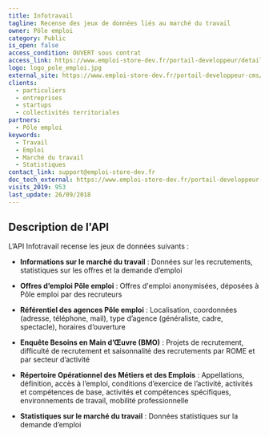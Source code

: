 ```yaml
---
title: Infotravail
tagline: Recense des jeux de données liés au marché du travail
owner: Pôle emploi
category: Public
is_open: false
access_condition: OUVERT sous contrat
access_link: https://www.emploi-store-dev.fr/portail-developpeur/detailapicatalogue/57909ba23b2b8d019ee6cc5e
logo: logo_pole_emploi.jpg
external_site: https://www.emploi-store-dev.fr/portail-developpeur-cms/home/catalogue-des-api/documentation-des-api/api/api-infotravail-v1.html
clients:
  - particuliers
  - entreprises
  - startups
  - collectivités territoriales
partners:
  - Pôle emploi
keywords:
  - Travail
  - Emploi
  - Marché du travail
  - Statistiques
contact_link: support@emploi-store-dev.fr
doc_tech_external: https://www.emploi-store-dev.fr/portail-developpeur-cms/home/catalogue-des-api/documentation-des-api/api/api-infotravail-v1.html
visits_2019: 953
last_update: 26/09/2018
---
```


## Description de l'API

L’API Infotravail recense les jeux de données suivants :

- **Informations sur le marché du travail** :
  Données sur les recrutements, statistiques sur les offres et la demande d’emploi

- **Offres d’emploi Pôle emploi** :
  Offres d'emploi anonymisées, déposées à Pôle emploi par des recruteurs

- **Référentiel des agences Pôle emploi** :
  Localisation, coordonnées (adresse, téléphone, mail), type d’agence (généraliste, cadre, spectacle), horaires d’ouverture

- **Enquête Besoins en Main d’Œuvre (BMO)** :
  Projets de recrutement, difficulté de recrutement et saisonnalité des recrutements par ROME et par secteur d’activité

- **Répertoire Opérationnel des Métiers et des Emplois** :
  Appellations, définition, accès à l’emploi, conditions d’exercice de l’activité, activités et compétences de base, activités et compétences spécifiques, environnements de travail, mobilité professionnelle

- **Statistiques sur le marché du travail** :
  Données statistiques sur la demande d’emploi
